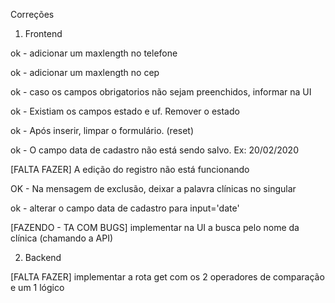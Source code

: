 Correções

1. Frontend

ok - adicionar um maxlength no telefone 

ok - adicionar um maxlength no cep

ok - caso os campos obrigatorios não sejam preenchidos, informar na UI

ok - Existiam os campos estado e uf. Remover o estado

ok - Após inserir, limpar o formulário. (reset)

ok - O campo data de cadastro não está sendo salvo. Ex: 20/02/2020

[FALTA FAZER] A edição do registro não está funcionando

OK - Na mensagem de exclusão, deixar a palavra clínicas no singular

ok - alterar o campo data de cadastro para input='date'

[FAZENDO - TA COM BUGS] implementar na UI a busca pelo nome da clínica (chamando a API)

2. Backend

[FALTA FAZER] implementar a rota get com os 2 operadores de comparação e um 1 lógico